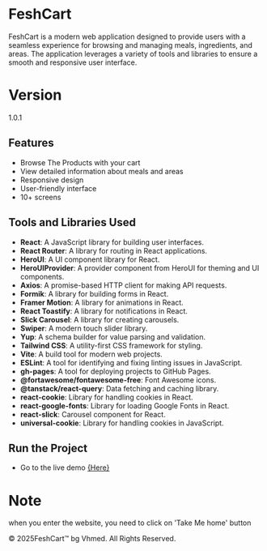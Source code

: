 # FeshCart

FeshCart is a modern web application designed to provide users with a seamless experience for browsing and managing meals, ingredients, and areas. The application leverages a variety of tools and libraries to ensure a smooth and responsive user interface.

# Version

1.0.1

## Features

- Browse The Products with your cart
- View detailed information about meals and areas
- Responsive design
- User-friendly interface
- 10+ screens

## Tools and Libraries Used

- **React**: A JavaScript library for building user interfaces.
- **React Router**: A library for routing in React applications.
- **HeroUI**: A UI component library for React.
- **HeroUIProvider**: A provider component from HeroUI for theming and UI components.
- **Axios**: A promise-based HTTP client for making API requests.
- **Formik**: A library for building forms in React.
- **Framer Motion**: A library for animations in React.
- **React Toastify**: A library for notifications in React.
- **Slick Carousel**: A library for creating carousels.
- **Swiper**: A modern touch slider library.
- **Yup**: A schema builder for value parsing and validation.
- **Tailwind CSS**: A utility-first CSS framework for styling.
- **Vite**: A build tool for modern web projects.
- **ESLint**: A tool for identifying and fixing linting issues in JavaScript.
- **gh-pages**: A tool for deploying projects to GitHub Pages.
- **@fortawesome/fontawesome-free**: Font Awesome icons.
- **@tanstack/react-query**: Data fetching and caching library.
- **react-cookie**: Library for handling cookies in React.
- **react-google-fonts**: Library for loading Google Fonts in React.
- **react-slick**: Carousel component for React.
- **universal-cookie**: Library for handling cookies in JavaScript.


## Run the Project

- Go to the live demo
[{Here}](https://feshcart.vercel.app/)

# Note
when you enter the website, you need to click on 'Take Me home' button

© 2025FeshCart™ bg Vhmed. All Rights Reserved.
